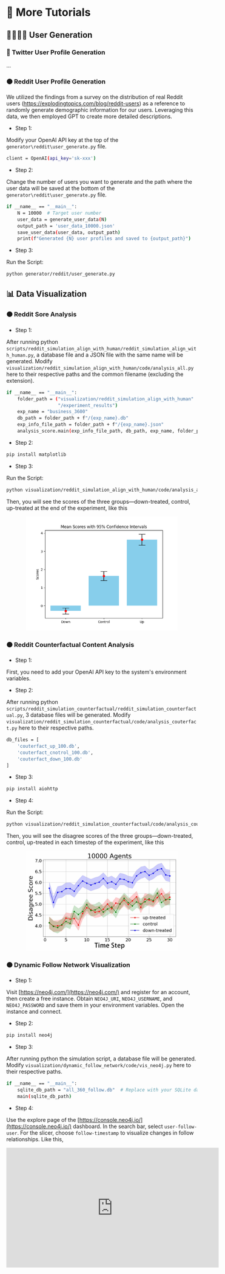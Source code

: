 # 🚢 More Tutorials

## 👨‍👨‍👧‍👦 User Generation

### 🔵 Twitter User Profile Generation

...

### 🟠 Reddit User Profile Generation

We utilized the findings from a survey on the distribution of real Reddit users (https://explodingtopics.com/blog/reddit-users) as a reference to randomly generate demographic information for our users. Leveraging this data, we then employed GPT to create more detailed descriptions.

- Step 1:

Modify your OpenAI API key at the top of the `generator\reddit\user_generate.py` file.

```bash
client = OpenAI(api_key='sk-xxx')
```

- Step 2:

Change the number of users you want to generate and the path where the user data will be saved at the bottom of the `generator\reddit\user_generate.py` file.

```bash
if __name__ == "__main__":
    N = 10000  # Target user number
    user_data = generate_user_data(N)
    output_path = 'user_data_10000.json'
    save_user_data(user_data, output_path)
    print(f"Generated {N} user profiles and saved to {output_path}")
```

- Step 3:

Run the Script:

```bash
python generator/reddit/user_generate.py
```

## 📊 Data Visualization

### 🟠 Reddit Sore Analysis

- Step 1:

After running python `scripts/reddit_simulation_align_with_human/reddit_simulation_align_with_human.py`, a database file and a JSON file with the same name will be generated. Modify `visualization/reddit_simulation_align_with_human/code/analysis_all.py` here to their respective paths and the common filename (excluding the extension).

```bash
if __name__ == "__main__":
    folder_path = ("visualization/reddit_simulation_align_with_human"
                   "/experiment_results")
    exp_name = "business_3600"
    db_path = folder_path + f"/{exp_name}.db"
    exp_info_file_path = folder_path + f"/{exp_name}.json"
    analysis_score.main(exp_info_file_path, db_path, exp_name, folder_path)
```

- Step 2:

```bash
pip install matplotlib
```

- Step 3:

Run the Script:

```bash
python visualization/reddit_simulation_align_with_human/code/analysis_all.py
```

Then, you will see the scores of the three groups—down-treated, control, up-treated at the end of the experiment, like this

<p align="center">
  <img src='../visualization/reddit_simulation_align_with_human/experiment_results/score_business_3600.png' width=400>
</p>

### 🟠 Reddit Counterfactual Content Analysis

- Step 1:

First, you need to add your OpenAI API key to the system's environment variables.

- Step 2:

After running python `scripts/reddit_simulation_counterfactual/reddit_simulation_counterfactual.py`, 3 database files will be generated. Modify `visualization/reddit_simulation_counterfactual/code/analysis_couterfact.py` here to their respective paths.

```bash
db_files = [
    'couterfact_up_100.db',
    'couterfact_cnotrol_100.db',
    'couterfact_down_100.db'
]
```

- Step 3:

```bash
pip install aiohttp
```

- Step 4:

Run the Script:

```bash
python visualization/reddit_simulation_counterfactual/code/analysis_couterfact.py
```

Then, you will see the disagree scores of the three groups—down-treated, control, up-treated in each timestep of the experiment, like this

<p align="center">
  <img src='../visualization/reddit_simulation_counterfactual/result/example.png' width=400>
</p>

### 🟠 Dynamic Follow Network Visualization

- Step 1:

Visit [https://neo4j.com/](https://neo4j.com/) and register for an account, then create a free instance.
Obtain `NEO4J_URI`, `NEO4J_USERNAME`, and `NEO4J_PASSWORD` and save them in your environment variables.
Open the instance and connect.

- Step 2:

```bash
pip install neo4j
```

- Step 3:

After running python the simulation script, a database file will be generated. Modify `visualization/dynamic_follow_network/code/vis_neo4j.py` here to their respective paths.

```bash
if __name__ == "__main__":
    sqlite_db_path = "all_360_follow.db"  # Replace with your SQLite database path
    main(sqlite_db_path)
```

- Step 4:

Use the explore page of the [https://console.neo4j.io/](https://console.neo4j.io/) dashboard. In the search bar, select `user-follow-user`. For the slicer, choose `follow-timestamp` to visualize changes in follow relationships. Like this,

<iframe width="560" height="315" src="https://www.youtube.com/embed/YEG6D5Xgifw" frameborder="0" allow="autoplay; encrypted-media" allowfullscreen></iframe>
